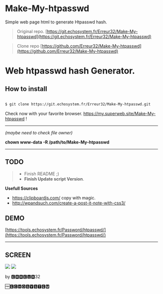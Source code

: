 # Make-My-htpasswd

Simple web page html to generate Htpasswd hash.


> Original repo.   [https://git.echosystem.fr/Erreur32/Make-My-htpasswd](https://git.echosystem.fr/Erreur32/Make-My-htpasswd)
 
> Clone repo       [https://github.com/Erreur32/Make-My-htpasswd](https://github.com/Erreur32/Make-My-htpasswd)

# Web  htpasswd hash Generator.

## How to install

```bash

$ git clone https://git.echosystem.fr/Erreur32/Make-My-htpasswd.git

```

Check now with your favorite browser. https://my.superweb.site/Make-My-htpasswd !



-----


*(maybe need to check file owner)*

**chown www-data -R /path/to/Make-My-htpasswd**



-----



## TODO 
> 
>  - Finish README ;)
>  - **Finish Update script Version**.
>  


**Usefull Sources**

 - https://clipboardjs.com/  copy with magic.
 - http://wpandsuch.com/create-a-post-it-note-with-css3/ 


## DEMO 

[https://tools.echosystem.fr/Password/htpasswd/](https://tools.echosystem.fr/Password/htpasswd/)


**********************************************************

## SCREEN

![](https://echosystem.fr/user/pages/02.My-Projects/05.make-my-htpasswd/make-my-htpasswd.png)
![](https://echosystem.fr/user/pages/02.My-Projects/05.make-my-htpasswd/make-my-htpasswd2.png)






by 🅴🆁🆁🅴🆄🆁32

 🆓🅴🅲🅷🅾️🆂🆈🆂🆃🅴🅼
 